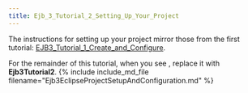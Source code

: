 ```yaml
---
title: Ejb_3_Tutorial_2_Setting_Up_Your_Project
---
```

The instructions for setting up your project mirror those from the first tutorial: [EJB3_Tutorial_1_Create_and_Configure](EJB3_Tutorial_1_Create_and_Configure).

For the remainder of this tutorial, when you see **<project>**, replace it with **Ejb3Tutorial2**.
{% include include_md_file filename="Ejb3EclipseProjectSetupAndConfiguration.md" %}
